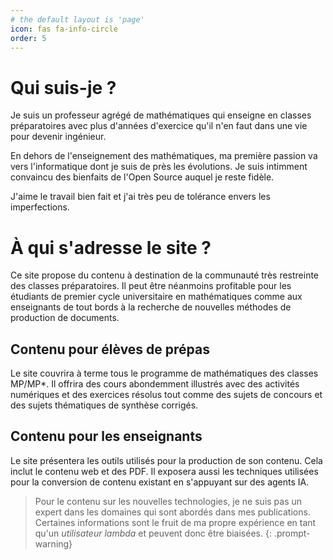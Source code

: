 ```yaml
---
# the default layout is 'page'
icon: fas fa-info-circle
order: 5
---
```


# Qui suis-je ?
Je suis un professeur agrégé de mathématiques qui enseigne en classes préparatoires avec plus d'années d'exercice qu'il n'en faut dans une vie pour devenir ingénieur. 

En dehors de l'enseignement des mathématiques, ma première passion va vers l'informatique dont je suis de près les évolutions. Je suis intimment convaincu des bienfaits de l'Open Source auquel je reste fidèle. 

J'aime le travail bien fait et j'ai très peu de tolérance envers les imperfections.


# À qui s'adresse le site ?
Ce site propose du contenu à destination de la communauté très restreinte des classes préparatoires. Il peut être néanmoins profitable pour les étudiants de premier cycle universitaire en mathématiques comme aux enseignants de tout bords à la recherche de nouvelles méthodes de production de documents.
## Contenu pour élèves de prépas 
Le site couvrira à terme tous le programme de mathématiques des classes MP/MP*. Il offrira des cours abondemment illustrés avec des activités numériques et des exercices résolus tout comme des sujets de concours et des sujets thématiques de synthèse corrigés.

## Contenu pour les enseignants 
Le site présentera les outils utilisés pour la production de son contenu. Cela inclut le contenu web et des PDF. Il exposera aussi les techniques utilisées pour la conversion de contenu existant en s'appuyant sur des agents IA.

> Pour le contenu sur les nouvelles technologies, je ne suis pas un expert dans les domaines qui sont abordés dans mes publications. Certaines informations sont le fruit de ma propre expérience en tant qu'un *utilisateur lambda* et peuvent donc être biaisées. 
{: .prompt-warning}